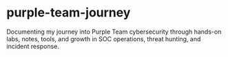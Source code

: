 # purple-team-journey
Documenting my journey into Purple Team cybersecurity through hands-on labs, notes, tools, and growth in SOC operations, threat hunting, and incident response.
